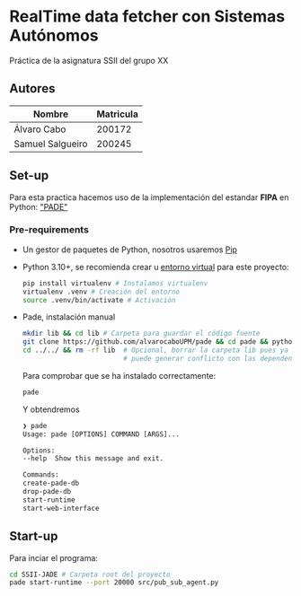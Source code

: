 # RealTime data fetcher con Sistemas Autónomos

Práctica de la asignatura SSII del grupo XX

## Autores

| Nombre           | Matricula |
| ---------------- | --------- |
| Álvaro Cabo      | 200172    |
| Samuel Salgueiro | 200245    |

## Set-up

Para esta practica hacemos uso de la implementación del estandar **FIPA** en Python: ["PADE"](https://pade.readthedocs.io/en/latest/)

### Pre-requirements

- Un gestor de paquetes de Python, nosotros
  usaremos [Pip](https://pypi.org/project/pip/)

- Python 3.10+, se recomienda crear u [entorno virtual](https://docs.python.org/3/library/venv.html) para este proyecto:

  ```bash
  pip install virtualenv # Instalamos virtualenv
  virtualenv .venv # Creación del entorno
  source .venv/bin/activate # Activación
  ```

- Pade, instalación manual

  ```bash
  mkdir lib && cd lib # Carpeta para guardar el código fuente
  git clone https://github.com/alvarocaboUPM/pade && cd pade && python setup.py install # Instalador de dependencias
  cd ../../ && rm -rf lib  # Opcional, borrar la carpeta lib pues ya no es necesaria
                           # puede generar conflicto con las dependencias ya instaladas en el entorno
  ```

  Para comprobar que se ha instalado correctamente:

  ```bash
  pade
  ```

  Y obtendremos

  ```txt
  ❯ pade
  Usage: pade [OPTIONS] COMMAND [ARGS]...

  Options:
  --help  Show this message and exit.

  Commands:
  create-pade-db
  drop-pade-db
  start-runtime
  start-web-interface
  ```

## Start-up

Para inciar el programa:

```bash
cd SSII-JADE # Carpeta root del proyecto
pade start-runtime --port 20000 src/pub_sub_agent.py
```
